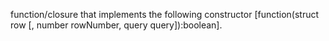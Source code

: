 function/closure that implements the following constructor [function(struct row [, number rowNumber, query query]):boolean].